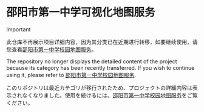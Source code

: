 # 邵阳市第一中学可视化地图服务

> [!IMPORTANT]
> 此仓库不再展示项目详细内容，因为其分类已在近期进行转移，如要继续使用，请您查看[邵阳市第一中学校园地图服务](https://github.com/Sysyzspublic/sysyz-gis)。
>
> The repository no longer displays the detailed content of the project because its category has been recently transferred. If you wish to continue using it, please refer to [邵阳市第一中学校园地图服务](https://github.com/Sysyzspublic/sysyz-gis).
>
> このリポジトリは最近カテゴリが移行されたため、プロジェクトの詳細内容は表示されなくなりました。使用を続けるには、[邵阳市第一中学校园地图服务](https://github.com/Sysyzspublic/sysyz-gis)をご覧ください。
